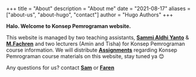 +++
title = "About"
description = "About me"
date = "2021-08-17"
aliases = ["about-us", "about-hugo", "contact"]
author = "Hugo Authors"
+++

**Halo. Welcome to Konsep Pemrograman website.**

This website is managed by two teaching assistants, **[Sammi Aldhi Yanto](https://sammidev.netlify.app/)** & **[M.Fachren](#)** and two lecturers (Amin and Tisha) for Konsep Pemrograman course information. We will distribute **[Assignments](https://programming-concept.netlify.app/tags/assignments/)** regarding Konsep Pemrograman course materials on this website, stay tuned ya 😊

Any questions for us? contact **[Sam](https://semmidev.github.io)** or **[Faren](/)**
